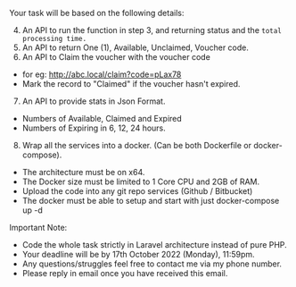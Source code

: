 
Your task will be based on the following details:

4. An API to run the function in step 3, and returning status and the `total processing time.`
5. An API to return One (1), Available, Unclaimed, Voucher code.
6. An API to Claim the voucher with the voucher code
- for eg: http://abc.local/claim?code=pLax78
- Mark the record to "Claimed" if the voucher hasn't expired.
7. An API to provide stats in Json Format.
- Numbers of Available, Claimed and Expired
- Numbers of Expiring in 6, 12, 24 hours.
8. Wrap all the services into a docker. (Can be both Dockerfile or docker-compose).
- The architecture must be on x64.
- The Docker size must be limited to 1 Core CPU and 2GB of RAM.
- Upload the code into any git repo services (Github / Bitbucket)
- The docker must be able to setup and start with just docker-compose up -d

Important Note:
- Code the whole task strictly in Laravel architecture instead of pure PHP.
- Your deadline will be by 17th October 2022 (Monday), 11:59pm.
- Any questions/struggles feel free to contact me via my phone number.
- Please reply in email once you have received this email.